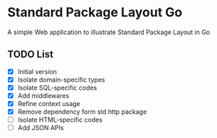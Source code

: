# Standard Package Layout Go
A simple Web application to illustrate Standard Package Layout in Go

## TODO List
- [x] Initial version
- [x] Isolate domain-specific types
- [x] Isolate SQL-specific codes
- [x] Add middlewares
- [x] Refine context usage
- [x] Remove dependency form std http package
- [ ] Isolate HTML-specific codes
- [ ] Add JSON APIs
